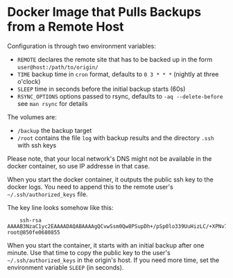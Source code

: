 # Docker Image that Pulls Backups from a Remote Host

Configuration is through two environment variables:
- `REMOTE` declares the remote site that has to be backed up in the form `user@host:/path/to/origin/`
- `TIME` backup time in `cron` format, defaults to `0 3 * * *` (nightly at three o'clock)
- `SLEEP` time in seconds before the initial backup starts (60s)
- `RSYNC_OPTIONS` options passed to rsync, defaults to `-aq --delete-before` see `man rsync` for details

The volumes are:
- `/backup` the backup target
- `/root` contains the file `log` with backup results and the directory `.ssh` with ssh keys

Please note, that your local network's DNS might not be available in the docker container, so use IP addresse in that case.

When you start the docker container, it outputs the public ssh key to the docker logs. You need to append this to the remote user's `~/.ssh/authorized_keys` file.

The key line looks somehow like this:

        ssh-rsa AAAAB3NzaC1yc2EAAAADAQABAAAAgQCvwSsm0Qw8PSupDh+/pSp0lo339UuHizLC/+XPNv7IvI2yc732XPO5wFQKMUz1p+dCm5XHXcGJArn5gm+gEKQD+97LM53Y2aEsL2J39oKLxoc5V4me82vgb0p0j4+Qq7iMjaKa8z5kOUvG4zxBM1It/wdvxM35zq65J48Q3L4vdw== root@850fe0680855

When you start the container, it starts with an initial backup after one minute. Use that time to copy the public key to the user's `~/.ssh/authorized_keys` in the origin's host. If you need more time, set the environment variable `SLEEP` (in seconds).